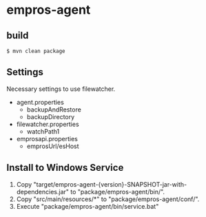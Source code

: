 empros-agent
=======

## build

    $ mvn clean package

## Settings

Necessary settings to use filewatcher.

* agent.properties
    * backupAndRestore
    * backupDirectory
* filewatcher.properties
    * watchPath1
* emprosapi.properties
    * emprosUrl/esHost

## Install to Windows Service

1. Copy "target/empros-agent-{version}-SNAPSHOT-jar-with-dependencies.jar" to "package/empros-agent/bin/".
1. Copy "src/main/resources/*" to "package/empros-agent/conf/".
1. Execute "package/empros-agent/bin/service.bat"

